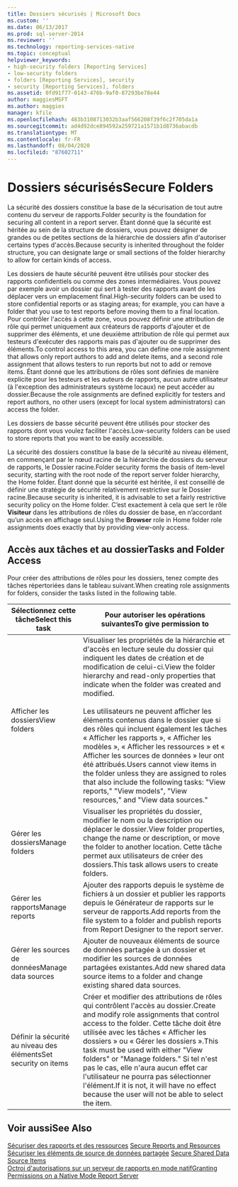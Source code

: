 ```yaml
---
title: Dossiers sécurisés | Microsoft Docs
ms.custom: ''
ms.date: 06/13/2017
ms.prod: sql-server-2014
ms.reviewer: ''
ms.technology: reporting-services-native
ms.topic: conceptual
helpviewer_keywords:
- high-security folders [Reporting Services]
- low-security folders
- folders [Reporting Services], security
- security [Reporting Services], folders
ms.assetid: 0fd91f77-0143-476b-9af0-87293be78e44
author: maggiesMSFT
ms.author: maggies
manager: kfile
ms.openlocfilehash: 483b3108713032b3aaf566208f39f6c2f705da1a
ms.sourcegitcommit: ad4d92dce894592a259721a1571b1d8736abacdb
ms.translationtype: MT
ms.contentlocale: fr-FR
ms.lasthandoff: 08/04/2020
ms.locfileid: "87602711"
---
```

# <a name="secure-folders"></a><span data-ttu-id="15046-102">Dossiers sécurisés</span><span class="sxs-lookup"><span data-stu-id="15046-102">Secure Folders</span></span>
  <span data-ttu-id="15046-103">La sécurité des dossiers constitue la base de la sécurisation de tout autre contenu du serveur de rapports.</span><span class="sxs-lookup"><span data-stu-id="15046-103">Folder security is the foundation for securing all content in a report server.</span></span> <span data-ttu-id="15046-104">Étant donné que la sécurité est héritée au sein de la structure de dossiers, vous pouvez désigner de grandes ou de petites sections de la hiérarchie de dossiers afin d'autoriser certains types d'accès.</span><span class="sxs-lookup"><span data-stu-id="15046-104">Because security is inherited throughout the folder structure, you can designate large or small sections of the folder hierarchy to allow for certain kinds of access.</span></span>  
  
 <span data-ttu-id="15046-105">Les dossiers de haute sécurité peuvent être utilisés pour stocker des rapports confidentiels ou comme des zones intermédiaires. Vous pouvez par exemple avoir un dossier qui sert à tester des rapports avant de les déplacer vers un emplacement final.</span><span class="sxs-lookup"><span data-stu-id="15046-105">High-security folders can be used to store confidential reports or as staging areas; for example, you can have a folder that you use to test reports before moving them to a final location.</span></span> <span data-ttu-id="15046-106">Pour contrôler l'accès à cette zone, vous pouvez définir une attribution de rôle qui permet uniquement aux créateurs de rapports d'ajouter et de supprimer des éléments, et une deuxième attribution de rôle qui permet aux testeurs d'exécuter des rapports mais pas d'ajouter ou de supprimer des éléments.</span><span class="sxs-lookup"><span data-stu-id="15046-106">To control access to this area, you can define one role assignment that allows only report authors to add and delete items, and a second role assignment that allows testers to run reports but not to add or remove items.</span></span> <span data-ttu-id="15046-107">Étant donné que les attributions de rôles sont définies de manière explicite pour les testeurs et les auteurs de rapports, aucun autre utilisateur (à l'exception des administrateurs système locaux) ne peut accéder au dossier.</span><span class="sxs-lookup"><span data-stu-id="15046-107">Because the role assignments are defined explicitly for testers and report authors, no other users (except for local system administrators) can access the folder.</span></span>  
  
 <span data-ttu-id="15046-108">Les dossiers de basse sécurité peuvent être utilisés pour stocker des rapports dont vous voulez faciliter l'accès.</span><span class="sxs-lookup"><span data-stu-id="15046-108">Low-security folders can be used to store reports that you want to be easily accessible.</span></span>  
  
 <span data-ttu-id="15046-109">La sécurité des dossiers constitue la base de la sécurité au niveau élément, en commençant par le nœud racine de la hiérarchie de dossiers du serveur de rapports, le Dossier racine.</span><span class="sxs-lookup"><span data-stu-id="15046-109">Folder security forms the basis of item-level security, starting with the root node of the report server folder hierarchy, the Home folder.</span></span> <span data-ttu-id="15046-110">Étant donné que la sécurité est héritée, il est conseillé de définir une stratégie de sécurité relativement restrictive sur le Dossier racine.</span><span class="sxs-lookup"><span data-stu-id="15046-110">Because security is inherited, it is advisable to set a fairly restrictive security policy on the Home folder.</span></span> <span data-ttu-id="15046-111">C’est exactement à cela que sert le rôle **Visiteur** dans les attributions de rôles du dossier de base, en n’accordant qu’un accès en affichage seul.</span><span class="sxs-lookup"><span data-stu-id="15046-111">Using the **Browser** role in Home folder role assignments does exactly that by providing view-only access.</span></span>  
  
## <a name="tasks-and-folder-access"></a><span data-ttu-id="15046-112">Accès aux tâches et au dossier</span><span class="sxs-lookup"><span data-stu-id="15046-112">Tasks and Folder Access</span></span>  
 <span data-ttu-id="15046-113">Pour créer des attributions de rôles pour les dossiers, tenez compte des tâches répertoriées dans le tableau suivant.</span><span class="sxs-lookup"><span data-stu-id="15046-113">When creating role assignments for folders, consider the tasks listed in the following table.</span></span>  
  
|<span data-ttu-id="15046-114">Sélectionnez cette tâche</span><span class="sxs-lookup"><span data-stu-id="15046-114">Select this task</span></span>|<span data-ttu-id="15046-115">Pour autoriser les opérations suivantes</span><span class="sxs-lookup"><span data-stu-id="15046-115">To give permission to</span></span>|  
|----------------------|---------------------------|  
|<span data-ttu-id="15046-116">Afficher les dossiers</span><span class="sxs-lookup"><span data-stu-id="15046-116">View folders</span></span>|<span data-ttu-id="15046-117">Visualiser les propriétés de la hiérarchie et d'accès en lecture seule du dossier qui indiquent les dates de création et de modification de celui-ci.</span><span class="sxs-lookup"><span data-stu-id="15046-117">View the folder hierarchy and read-only properties that indicate when the folder was created and modified.</span></span><br /><br /> <span data-ttu-id="15046-118">Les utilisateurs ne peuvent afficher les éléments contenus dans le dossier que si des rôles qui incluent également les tâches « Afficher les rapports », « Afficher les modèles », « Afficher les ressources » et « Afficher les sources de données » leur ont été attribués.</span><span class="sxs-lookup"><span data-stu-id="15046-118">Users cannot view items in the folder unless they are assigned to roles that also include the following tasks: "View reports," "View models", "View resources," and "View data sources."</span></span>|  
|<span data-ttu-id="15046-119">Gérer les dossiers</span><span class="sxs-lookup"><span data-stu-id="15046-119">Manage folders</span></span>|<span data-ttu-id="15046-120">Visualiser les propriétés du dossier, modifier le nom ou la description ou déplacer le dossier.</span><span class="sxs-lookup"><span data-stu-id="15046-120">View folder properties, change the name or description, or move the folder to another location.</span></span> <span data-ttu-id="15046-121">Cette tâche permet aux utilisateurs de créer des dossiers.</span><span class="sxs-lookup"><span data-stu-id="15046-121">This task allows users to create folders.</span></span>|  
|<span data-ttu-id="15046-122">Gérer les rapports</span><span class="sxs-lookup"><span data-stu-id="15046-122">Manage reports</span></span>|<span data-ttu-id="15046-123">Ajouter des rapports depuis le système de fichiers à un dossier et publier les rapports depuis le Générateur de rapports sur le serveur de rapports.</span><span class="sxs-lookup"><span data-stu-id="15046-123">Add reports from the file system to a folder and publish reports from Report Designer to the report server.</span></span>|  
|<span data-ttu-id="15046-124">Gérer les sources de données</span><span class="sxs-lookup"><span data-stu-id="15046-124">Manage data sources</span></span>|<span data-ttu-id="15046-125">Ajouter de nouveaux éléments de source de données partagée à un dossier et modifier les sources de données partagées existantes.</span><span class="sxs-lookup"><span data-stu-id="15046-125">Add new shared data source items to a folder and change existing shared data sources.</span></span>|  
|<span data-ttu-id="15046-126">Définir la sécurité au niveau des éléments</span><span class="sxs-lookup"><span data-stu-id="15046-126">Set security on items</span></span>|<span data-ttu-id="15046-127">Créer et modifier des attributions de rôles qui contrôlent l'accès au dossier.</span><span class="sxs-lookup"><span data-stu-id="15046-127">Create and modify role assignments that control access to the folder.</span></span> <span data-ttu-id="15046-128">Cette tâche doit être utilisée avec les tâches « Afficher les dossiers » ou « Gérer les dossiers ».</span><span class="sxs-lookup"><span data-stu-id="15046-128">This task must be used with either "View folders" or "Manage folders."</span></span> <span data-ttu-id="15046-129">Si tel n'est pas le cas, elle n'aura aucun effet car l'utilisateur ne pourra pas sélectionner l'élément.</span><span class="sxs-lookup"><span data-stu-id="15046-129">If it is not, it will have no effect because the user will not be able to select the item.</span></span>|  
  
## <a name="see-also"></a><span data-ttu-id="15046-130">Voir aussi</span><span class="sxs-lookup"><span data-stu-id="15046-130">See Also</span></span>  
 <span data-ttu-id="15046-131">[Sécuriser des rapports et des ressources](secure-reports-and-resources.md) </span><span class="sxs-lookup"><span data-stu-id="15046-131">[Secure Reports and Resources](secure-reports-and-resources.md) </span></span>  
 <span data-ttu-id="15046-132">[Sécuriser les éléments de source de données partagée](secure-shared-data-source-items.md) </span><span class="sxs-lookup"><span data-stu-id="15046-132">[Secure Shared Data Source Items](secure-shared-data-source-items.md) </span></span>  
 [<span data-ttu-id="15046-133">Octroi d'autorisations sur un serveur de rapports en mode natif</span><span class="sxs-lookup"><span data-stu-id="15046-133">Granting Permissions on a Native Mode Report Server</span></span>](granting-permissions-on-a-native-mode-report-server.md)  
  
  
